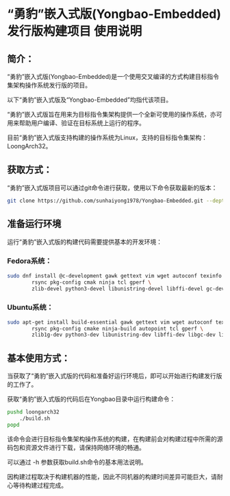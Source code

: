 # “勇豹”嵌入式版(Yongbao-Embedded)发行版构建项目 使用说明

## 简介：

“勇豹”嵌入式版(Yongbao-Embedded)是一个使用交叉编译的方式构建目标指令集架构操作系统发行版的项目。

以下“勇豹”嵌入式版及“Yongbao-Embedded”均指代该项目。

“勇豹”嵌入式版旨在用来为目标指令集架构提供一个全新可使用的操作系统，亦可用来帮助用户编译、验证在目标系统上运行的程序。

目前“勇豹”嵌入式版支持构建的操作系统为Linux，支持的目标指令集架构：LoongArch32。

## 获取方式：

“勇豹”嵌入式版项目可以通过git命令进行获取，使用以下命令获取最新的版本：

```sh
git clone https://github.com/sunhaiyong1978/Yongbao-Embedded.git --depth 1
```


## 准备运行环境

运行“勇豹”嵌入式版的构建代码需要提供基本的开发环境：

### Fedora系统：

```sh
sudo dnf install @c-development gawk gettext vim wget autoconf texinfo file flex bison \
		rsync pkg-config cmak ninja tcl gperf \
		zlib-devel python3-devel libunistring-devel libffi-devel gc-devel libicu-devel
```

### Ubuntu系统：

```sh
sudo apt-get install build-essential gawk gettext vim wget autoconf texinfo file flex bison \
		rsync pkg-config cmake ninja-build autopoint tcl gperf \
		zlib1g-dev python3-dev libunistring-dev libffi-dev libgc-dev libicu-dev
```

## 基本使用方式：

当获取了“勇豹”嵌入式版的代码和准备好运行环境后，即可以开始进行构建发行版的工作了。

获取“勇豹”嵌入式版的代码后在Yongbao目录中运行构建命令：

```sh
pushd loongarch32
	./build.sh
popd
```

该命令会进行目标指令集架构操作系统的构建，在构建前会对构建过程中所需的源码包和资源文件进行下载，请保持网络环境的畅通。

可以通过 -h 参数获取build.sh命令的基本用法说明。

因构建过程取决于构建机器的性能，因此不同机器的构建时间差异可能巨大，请耐心等待构建过程完成。

